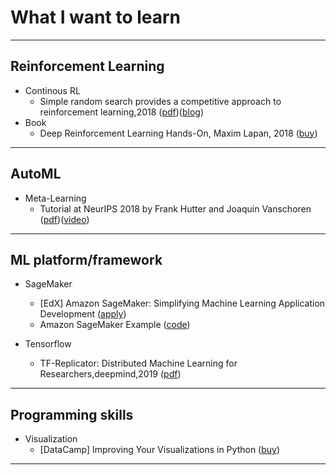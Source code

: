 # What I want to learn

---

## Reinforcement Learning
- Continous RL
  - Simple random search provides a competitive approach to reinforcement learning,2018 ([pdf](https://arxiv.org/pdf/1803.07055.pdf))([blog](https://hackernoon.com/augmented-random-search-one-of-the-best-rl-algs-what-i-built-e0e3e765808a?fbclid=IwAR0ioGNcLxRAI3-esdwolxtLTd9LEEXtldn0Z4XcDhjbIPnocVbxImEjVDs))
- Book
  - Deep Reinforcement Learning Hands-On, Maxim Lapan, 2018 ([buy](https://www.packtpub.com/big-data-and-business-intelligence/deep-reinforcement-learning-hands))

---

## AutoML
- Meta-Learning
  - Tutorial at NeurIPS 2018 by Frank Hutter and Joaquin Vanschoren ([pdf](https://www.automl.org/wp-content/uploads/2018/12/AutoML-Tutorial-NeurIPS2018-MetaLearning.pdf))([video](https://youtu.be/0eBR8a4MQ30))


---

## ML platform/framework
- SageMaker
  - [EdX] Amazon SageMaker: Simplifying Machine Learning Application Development ([apply](https://www.edx.org/course/simplifying-machine-learning-app-development-with-amazon-sagemaker))
  - Amazon SageMaker Example ([code](https://github.com/awslabs/amazon-sagemaker-examples))

- Tensorflow
  - TF-Replicator: Distributed Machine Learning for Researchers,deepmind,2019 ([pdf](https://arxiv.org/pdf/1902.00465.pdf))

---

## Programming skills
- Visualization
  - [DataCamp] Improving Your Visualizations in Python ([buy](https://www.datacamp.com/courses/improving-your-data-visualizations-in-python))

--- 


